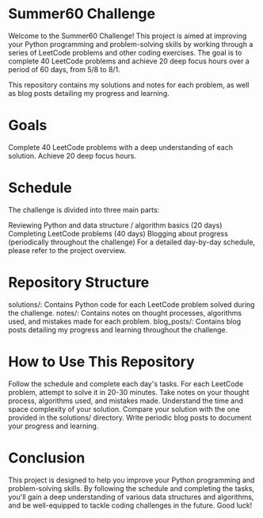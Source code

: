 # Summer60 Challenge

Welcome to the Summer60 Challenge! This project is aimed at improving your Python programming and problem-solving skills by working through a series of LeetCode problems and other coding exercises. The goal is to complete 40 LeetCode problems and achieve 20 deep focus hours over a period of 60 days, from 5/8 to 8/1.

This repository contains my solutions and notes for each problem, as well as blog posts detailing my progress and learning.

# Goals
Complete 40 LeetCode problems with a deep understanding of each solution.
Achieve 20 deep focus hours.

# Schedule
The challenge is divided into three main parts:

Reviewing Python and data structure / algorithm basics (20 days)
Completing LeetCode problems (40 days)
Blogging about progress (periodically throughout the challenge)
For a detailed day-by-day schedule, please refer to the project overview.

# Repository Structure
solutions/: Contains Python code for each LeetCode problem solved during the challenge.
notes/: Contains notes on thought processes, algorithms used, and mistakes made for each problem.
blog_posts/: Contains blog posts detailing my progress and learning throughout the challenge.

# How to Use This Repository
Follow the schedule and complete each day's tasks.
For each LeetCode problem, attempt to solve it in 20-30 minutes.
Take notes on your thought process, algorithms used, and mistakes made.
Understand the time and space complexity of your solution.
Compare your solution with the one provided in the solutions/ directory.
Write periodic blog posts to document your progress and learning.

# Conclusion
This project is designed to help you improve your Python programming and problem-solving skills. By following the schedule and completing the tasks, you'll gain a deep understanding of various data structures and algorithms, and be well-equipped to tackle coding challenges in the future. Good luck!
